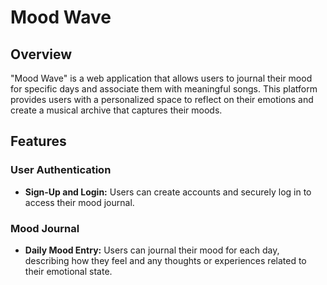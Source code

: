# Mood Wave

## Overview

"Mood Wave" is a web application that allows users to journal their mood for specific days and associate them with meaningful songs. This platform provides users with a personalized space to reflect on their emotions and create a musical archive that captures their moods.

## Features

### User Authentication

- **Sign-Up and Login:** Users can create accounts and securely log in to access their mood journal.

### Mood Journal

- **Daily Mood Entry:** Users can journal their mood for each day, describing how they feel and any thoughts or experiences related to their emotional state.

